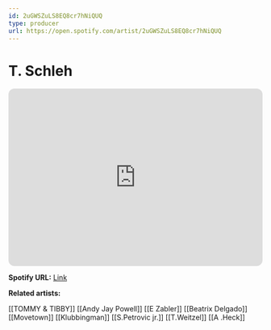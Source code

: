 ```yaml
---
id: 2uGWSZuLS8EQ8cr7hNiQUQ
type: producer
url: https://open.spotify.com/artist/2uGWSZuLS8EQ8cr7hNiQUQ
---
```

# T. Schleh

<iframe style="border-radius:12px" src="https://open.spotify.com/embed/artist/2uGWSZuLS8EQ8cr7hNiQUQ" width="100%" height="352" frameBorder="0" allowfullscreen="" allow="autoplay; clipboard-write; encrypted-media; fullscreen; picture-in-picture" loading="lazy"></iframe>

**Spotify URL:** [Link](https://open.spotify.com/artist/2uGWSZuLS8EQ8cr7hNiQUQ)

**Related artists:**

[[TOMMY & TIBBY]]
[[Andy Jay Powell]]
[[E Zabler]]
[[Beatrix Delgado]]
[[Movetown]]
[[Klubbingman]]
[[S.Petrovic jr.]]
[[T.Weitzel]]
[[A .Heck]]
